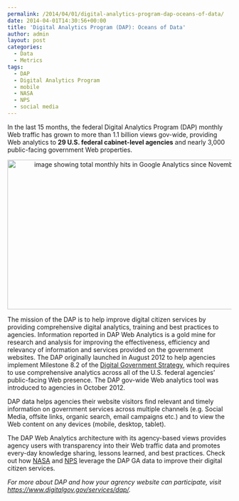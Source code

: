```yaml
---
permalink: /2014/04/01/digital-analytics-program-dap-oceans-of-data/
date: 2014-04-01T14:30:56+00:00
title: 'Digital Analytics Program (DAP): Oceans of Data'
author: admin
layout: post
categories:
  - Data
  - Metrics
tags:
  - DAP
  - Digital Analytics Program
  - mobile
  - NASA
  - NPS
  - social media
---
```


<p style="text-align: left">
  In the last 15 months, the federal Digital Analytics Program (DAP) monthly Web traffic has grown to more than 1.1 billion views gov-wide, providing Web analytics to <strong>29 U.S. federal cabinet-level agencies</strong> and nearly 3,000 public-facing government Web properties.
</p>

<p style="text-align: center">
  <a href="https://s3.amazonaws.com/sitesusa/wp-content/uploads/sites/212/2014/04/600-x-336-GA-DAP-Nov-2012-Mar-2014-Total-Monthly-Hits.jpg"><img class="size-full wp-image-143112 aligncenter" src="https://s3.amazonaws.com/sitesusa/wp-content/uploads/sites/212/2014/04/600-x-336-GA-DAP-Nov-2012-Mar-2014-Total-Monthly-Hits.jpg" alt="image showing total monthly hits in Google Analytics since November 2012" width="600" height="336" /></a>
</p>

<p style="text-align: left">
  The mission of the DAP is to help improve digital citizen services by providing comprehensive digital analytics, training and best practices to agencies. Information reported in DAP Web Analytics is a gold mine for research and analysis for improving the effectiveness, efficiency and relevancy of information and services provided on the government websites. The DAP originally launched in August 2012 to help agencies implement Milestone 8.2 of the <a href="http://www.whitehouse.gov/sites/default/files/omb/egov/digital-government/digital-government.html">Digital Government Strategy</a>, which requires to use comprehensive analytics across all of the U.S. federal agencies’ public-facing Web presence. The DAP gov-wide Web analytics tool was introduced to agencies in October 2012.
</p>

DAP data helps agencies their website visitors find relevant and timely information on government services across multiple channels (e.g. Social Media, offsite links, organic search, email campaigns etc.) and to view the Web content on any devices (mobile, desktop, tablet).

The DAP Web Analytics architecture with its agency-based views provides agency users with transparency into their Web traffic data and promotes every-day knowledge sharing, lessons learned, and best practices. Check out how [NASA](https://www.digitalgov.gov/2013/09/17/digital-analytics-program-goes-to-the-moon-2/) and [NPS](https://www.digitalgov.gov/2013/11/06/nps-gov-use-of-digital-analytics-program-beyond-the-numbers/) leverage the DAP GA data to improve their digital citizen services.

_For more about DAP and how your agrency website can participate, visit <https://www.digitalgov.gov/services/dap/>._